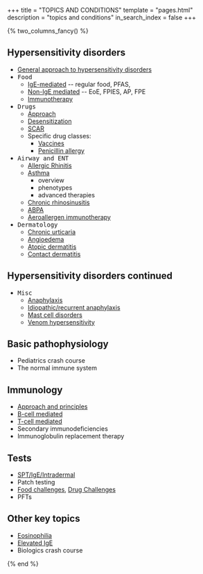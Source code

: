 +++
title = "TOPICS AND CONDITIONS"
template = "pages.html"
description = "topics and conditions"
in_search_index = false
+++

{% two_columns_fancy() %}

## Hypersensitivity disorders

- [General approach to hypersensitivity disorders](@/topics/hypersensitivity/hypersensitivity_approach.md)
- <kbd><kbd>Food</kbd></kbd>
  - [IgE-mediated](/topics/hypersensitivity/foods/ige) -- regular food, PFAS,
  - [Non-IgE mediated](@/topics/hypersensitivity/foods/non_ige.md) -- EoE, FPIES, AP, FPE
  - [Immunotherapy](/topics/hypersensitivity/foods/immunotherapy)
- <kbd><kbd>Drugs</kbd></kbd>
  - [Approach](/topics/hypersensitivity/drugs/approach)
  - [Desensitization](/topics/hypersensitivity/drugs/desensitization)
  - [SCAR](/topics/hypersensitivity/drugs/scar)
  - Specific drug classes:
    - [Vaccines](/topics/hypersensitivity/drugs/vaccines)
    - [Penicillin allergy](/topics/hypersensitivity/drugs/penicillin)
- <kbd><kbd>Airway and ENT</kbd></kbd>
  - [Allergic Rhinitis](@/topics/hypersensitivity/airway_ent/allergic_rhinitis.md)
  - [Asthma](/topics/hypersensitivity/airway_ent/asthma)
    - overview
    - phenotypes
    - advanced therapies
  - [Chronic rhinosinusitis](@/topics/hypersensitivity/airway_ent/chronic_rhinosinusitis.md)
  - [ABPA](/topics/hypersensitivity/airway_ent/abpa)
  - [Aeroallergen immunotherapy](@/topics/hypersensitivity/airway_ent/aeroallergen_immunotherapy.md)
- <kbd><kbd>Dermatology</kbd></kbd>
  - [Chronic urticaria](/topics/hypersensitivity/dermatology/csu)
  - [Angioedema](/topics/hypersensitivity/dermatology/angioedema)
  - [Atopic dermatitis](@/topics/hypersensitivity/dermatology/atopic_dermatitis.md)
  - [Contact dermatitis](@/topics/hypersensitivity/dermatology/contact_dermatitis.md)

<!-- split -->

## Hypersensitivity disorders continued

- <kbd><kbd>Misc</kbd></kbd>
  - [Anaphylaxis](@/topics/hypersensitivity/misc/anaphylaxis.md)
  - [Idiopathic/recurrent anaphylaxis](@/topics/hypersensitivity/misc/idiopathic_anaphylaxis.md)
  - [Mast cell disorders](@/topics/hypersensitivity/misc/mast_cell_disorders.md)
  - [Venom hypersensitivity](/topics/hypersensitivity/misc/venom)

## Basic pathophysiology

- Pediatrics crash course
- The normal immune system

## Immunology

- [Approach and principles](/topics/immunology/approach)
- [B-cell mediated](@/topics/immunology/b_cell.md)
- [T-cell mediated](@/topics/immunology/t_cell.md)
- Secondary immunodeficiencies
- Immunoglobulin replacement therapy

## Tests

- [SPT/IgE/Intradermal](@/topics/tests/spt_ige_intradermal.md)
- Patch testing
- [Food challenges](@/topics/tests/food_challenge.md), [Drug Challenges](@/topics/tests/drug_challenge.md)
- PFTs

## Other key topics

- [Eosinophilia](/topics/misc/eosinophilia)
- [Elevated IgE](@/topics/misc/elevated_ige.md)
- Biologics crash course

{% end %}
